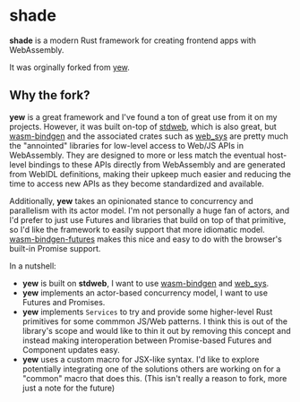 # shade
**shade** is a modern Rust framework for creating frontend apps with WebAssembly.

It was orginally forked from [yew](yew).

## Why the fork?
**yew** is a great framework and I've found a ton of great use from it on my projects.
However, it was built on-top of [stdweb](stdweb), which is also great, but [wasm-bindgen](wasm-bindgen)
and the associated crates such as [web_sys](web_sys) are pretty much the "annointed" libraries for low-level
access to Web/JS APIs in WebAssembly. They are designed to more or less match the eventual host-level bindings
to these APIs directly from WebAssembly and are generated from WebIDL definitions, making their upkeep much
easier and reducing the time to access new APIs as they become standardized and available.

Additionally, **yew** takes an opinionated stance to concurrency and parallelism with its actor model. I'm not
personally a huge fan of actors, and I'd prefer to just use Futures and libraries that build on top of that
primitive, so I'd like the framework to easily support that more idiomatic model. [wasm-bindgen-futures](wasm-bindgen-futures)
makes this nice and easy to do with the browser's built-in Promise support.

In a nutshell:

- **yew** is built on **stdweb**, I want to use [wasm-bindgen](wasm-bindgen) and [web_sys](web_sys).
- **yew** implements an actor-based concurrency model, I want to use Futures and Promises.
- **yew** implements `Services` to try and provide some higher-level Rust primitives for some commmon JS/Web
  patterns. I think this is out of the library's scope and would like to thin it out by removing this concept
  and instead making interoperation between Promise-based Futures and Component updates easy.
- **yew** uses a custom macro for JSX-like syntax. I'd like to explore potentially integrating one of the
  solutions others are working on for a "common" macro that does this. (This isn't really a reason to fork,
  more just a note for the future)

[yew]: https://github.com/DenisKolodin/yew
[stdweb]: https://github.com/koute/stdweb
[wasm-bindgen]: https://github.com/rustwasm/wasm-bindgen
[wasm-bindgen-futures]: https://github.com/rustwasm/wasm-bindgen/tree/master/crates/futures
[web_sys]: https://github.com/rustwasm/wasm-bindgen/tree/master/crates/web-sys
